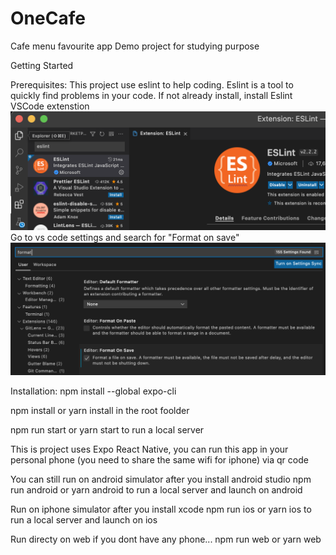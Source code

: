 # OneCafe

Cafe menu favourite app
Demo project for studying purpose

Getting Started

Prerequisites:
This project use eslint to help coding. Eslint is a tool to quickly find problems in your code.
If not already install, install Eslint VSCode extenstion
![eslint](https://github.com/humblotj/onecafe/blob/master/docs/readme/eslint.png?raw=true)
Go to vs code settings and search for "Format on save"
![formatOnSave](https://github.com/humblotj/onecafe/blob/master/docs/readme/formatOnSave.png?raw=true)

Installation:
npm install --global expo-cli

npm install or yarn install in the root foolder

npm run start or yarn start to run a local server

This is project uses Expo React Native, you can run this app in your personal phone (you need to share the same wifi for iphone) via qr code

You can still run on android simulator after you install android studio
npm run android or yarn android to run a local server and launch on android

Run on iphone simulator after you install xcode
npm run ios or yarn ios to run a local server and launch on ios

Run directy on web if you dont have any phone...
npm run web or yarn web
